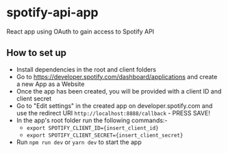 # spotify-api-app
React app using OAuth to gain access to Spotify API

## How to set up

- Install dependencies in the root and client folders
- Go to https://developer.spotify.com/dashboard/applications and create a new App as a Website
- Once the app has been created, you will be provided with a client ID and client secret
- Go to "Edit settings" in the created app on developer.spotify.com and use the redirect URI `http://localhost:8888/callback` - PRESS SAVE!
- In the app's root folder run the following commands:-
  - `export SPOTIFY_CLIENT_ID={insert_client_id}`
  - `export SPOTIFY_CLIENT_SECRET={insert_client_secret}`
- Run `npm run dev` or `yarn dev` to start the app
